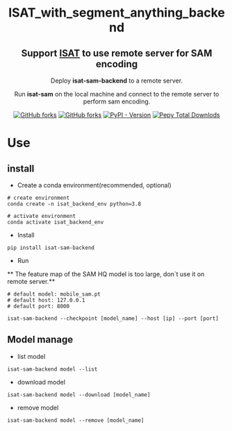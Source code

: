 <h1 align='center'>ISAT_with_segment_anything_backend</h1>
<h2 align='center'>Support <a href="https://github.com/yatengLG/ISAT_with_segment_anything">ISAT</a> to use remote server for SAM encoding</h2>
    <p align="center">Deploy <b>isat-sam-backend</b> to a remote server. </p>
<p align="center">Run <b>isat-sam</b> on the local machine and connect to the remote server to perform sam encoding. </p>
<p align='center'>
    <a href='https://github.com/yatengLG/ISAT_with_segment_anything_backend' target="_blank"><img alt="GitHub forks" src="https://img.shields.io/github/stars/yatengLG/ISAT_with_segment_anything_backend"></a>
    <a href='https://github.com/yatengLG/ISAT_with_segment_anything_backend' target="_blank"><img alt="GitHub forks" src="https://img.shields.io/github/forks/yatengLG/ISAT_with_segment_anything_backend"></a>
    <a href='https://pypi.org/project/isat-sam-backend/' target="_blank"><img alt="PyPI - Version" src="https://img.shields.io/pypi/v/isat-sam-backend"></a>
    <a href='https://pypi.org/project/isat-sam-backend/' target="_blank"><img alt="Pepy Total Downlods" src="https://img.shields.io/pepy/dt/isat-sam-backend"></a>
</p>

# Use

## install
- Create a conda environment(recommended, optional)
```shell
# create environment
conda create -n isat_backend_env python=3.8

# activate environment
conda activate isat_backend_env
```

- Install
```shell
pip install isat-sam-backend
```

- Run

** The feature map of the SAM HQ model is too large, don`t use it on remote server.**
```shell
# default model: mobile_sam.pt
# default host: 127.0.0.1 
# default port: 8000

isat-sam-backend --checkpoint [model_name] --host [ip] --port [port]
```

## Model manage
- list model
```shell
isat-sam-backend model --list
```

- download model
```shell
isat-sam-backend model --download [model_name]
```

- remove model
```shell
isat-sam-backend model --remove [model_name]
```


